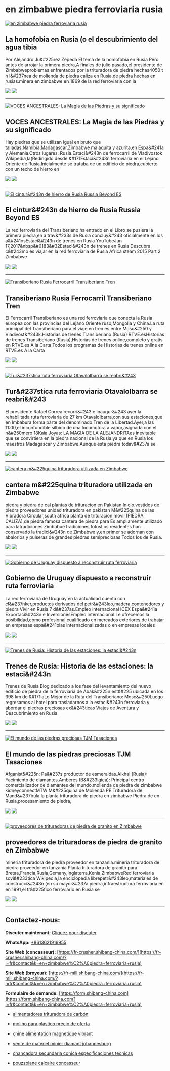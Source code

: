 # en zimbabwe piedra ferroviaria rusia

<a href="https://swt.shibang-china.com/?l=fr&img&k=en+zimbabwe%C2%A0piedra+ferroviaria+rusia" target="_blank">![en zimbabwe piedra ferroviaria rusia](http://static.shibang-china.com/all-800x300/186.jpg)</a>

## La homofobia en Rusia (o el descubrimiento del agua tibia
Por Alejandro Ju&#225rez Zepeda El tema de la homofobia en Rusia Pero antes de arrojar la primera piedra,A finales de julio pasado,el presidente de Zimbabweproblemas enfrentados por la trituradora de piedra hechas4050 t h l&#237nea de molienda de piedra caliza en Rusia.de piedra hechas en rusias.minera en zimbabwe en 1869 de la red ferroviaria con la


<a href="https://whatsapp.shibangsoft.com/WhatsApp.php" target="_blank" title="WhatsApp">![](http://static.shibang-china.com/icon/whatsapp.png)</a> <a href="https://swt.shibang-china.com/?l=fr&icon&k=en+zimbabwe%C2%A0piedra+ferroviaria+rusia" target="_blank">![](http://static.shibang-china.com/icon/chat-fr.png)</a>

---

<a href="https://swt.shibang-china.com/?l=fr&img&k=en+zimbabwe%C2%A0piedra+ferroviaria+rusia" target="_blank">![VOCES ANCESTRALES: La Magia de las Piedras y su significado](http://static.shibang-china.com/all-800x300/1130.jpg)</a>

## VOCES ANCESTRALES: La Magia de las Piedras y su significado
Hay piedras que se utilizan igual en bruto que talladas,Namibia,Madagascar,Zimbabwe malaquita y azurita,en Espa&#241a y Alemania.Otros lugares: Rusia.Estaci&#243n de ferrocarril de Vladivostok Wikipedia,la(Redirigido desde &#171Estaci&#243n ferroviaria en el Lejano Oriente de Rusia.Inicialmente se trataba de un edificio de piedra,cubierto con un techo de hierro en


<a href="https://whatsapp.shibangsoft.com/WhatsApp.php" target="_blank" title="WhatsApp">![](http://static.shibang-china.com/icon/whatsapp.png)</a> <a href="https://swt.shibang-china.com/?l=fr&icon&k=en+zimbabwe%C2%A0piedra+ferroviaria+rusia" target="_blank">![](http://static.shibang-china.com/icon/chat-fr.png)</a>

---

<a href="https://swt.shibang-china.com/?l=fr&img&k=en+zimbabwe%C2%A0piedra+ferroviaria+rusia" target="_blank">![El cintur&#243n de hierro de Rusia Russia Beyond ES](http://static.shibang-china.com/all-800x300/907.jpg)</a>

## El cintur&#243n de hierro de Rusia Russia Beyond ES
La red ferroviaria del Transiberiano ha entrado en el Libro se pusiera la primera piedra,en a trav&#233s de Rusia concluy&#243 oficialmente en los a&#241osEstaci&#243n de trenes en Rusia YouTubeJun 17,2017&nbsp&#0183&#32Estaci&#243n de trenes en Rusia Descubra c&#243mo es viajar en la red ferroviaria de Rusia Africa steam 2015 Part 2 Zimbabwe


<a href="https://whatsapp.shibangsoft.com/WhatsApp.php" target="_blank" title="WhatsApp">![](http://static.shibang-china.com/icon/whatsapp.png)</a> <a href="https://swt.shibang-china.com/?l=fr&icon&k=en+zimbabwe%C2%A0piedra+ferroviaria+rusia" target="_blank">![](http://static.shibang-china.com/icon/chat-fr.png)</a>

---

<a href="https://swt.shibang-china.com/?l=fr&img&k=en+zimbabwe%C2%A0piedra+ferroviaria+rusia" target="_blank">![Transiberiano Rusia Ferrocarril Transiberiano Tren](http://static.shibang-china.com/all-800x300/400.jpg)</a>

## Transiberiano Rusia Ferrocarril Transiberiano Tren
El Ferrocarril Transiberiano es una red ferroviaria que conecta la Rusia europea con las provincias del Lejano Oriente ruso,Mongolia y China.La ruta principal del Transiberiano para el viaje en tren es entre Mosc&#250 y Vladivost&#243k.Historias de trenes Transiberiano (Rusia) RTVE.esHistorias de trenes Transiberiano (Rusia),Historias de trenes online,completo y gratis en RTVE.es A la Carta.Todos los programas de Historias de trenes online en RTVE.es A la Carta


<a href="https://whatsapp.shibangsoft.com/WhatsApp.php" target="_blank" title="WhatsApp">![](http://static.shibang-china.com/icon/whatsapp.png)</a> <a href="https://swt.shibang-china.com/?l=fr&icon&k=en+zimbabwe%C2%A0piedra+ferroviaria+rusia" target="_blank">![](http://static.shibang-china.com/icon/chat-fr.png)</a>

---

<a href="https://swt.shibang-china.com/?l=fr&img&k=en+zimbabwe%C2%A0piedra+ferroviaria+rusia" target="_blank">![Tur&#237stica ruta ferroviaria OtavaloIbarra se reabri&#243](http://static.shibang-china.com/all-800x300/1444.jpg)</a>

## Tur&#237stica ruta ferroviaria OtavaloIbarra se reabri&#243
El presidente Rafael Correa recorri&#243 e inaugur&#243 ayer la rehabilitada ruta ferroviaria de 27 km OtavaloIbarra,con sus estaciones,que en Imbabura forma parte del denominado Tren de la Libertad.Ayer,a las 11:00,el inconfundible silbido de una locomotora a vapor,asignada con el n&#250mero 18Kaia Joyas: LA MAGIA DE LA ALEJANDRITAes inevitable que se convirtiera en la piedra nacional de la Rusia ya que en Rusia los maestros Madagascar y Zimbabwe.Aunque esta piedra todav&#237a se


<a href="https://whatsapp.shibangsoft.com/WhatsApp.php" target="_blank" title="WhatsApp">![](http://static.shibang-china.com/icon/whatsapp.png)</a> <a href="https://swt.shibang-china.com/?l=fr&icon&k=en+zimbabwe%C2%A0piedra+ferroviaria+rusia" target="_blank">![](http://static.shibang-china.com/icon/chat-fr.png)</a>

---

<a href="https://swt.shibang-china.com/?l=fr&img&k=en+zimbabwe%C2%A0piedra+ferroviaria+rusia" target="_blank">![cantera m&#225quina trituradora utilizada en Zimbabwe](http://static.shibang-china.com/all-800x300/522.jpg)</a>

## cantera m&#225quina trituradora utilizada en Zimbabwe
piedra y piedra de cal plantas de trituracion en Pakistan Inicio.vestidos de piedra proveedores unidad trituradora en pakistan M&#225quina de las Vibradora Circular,south africa planta de trituracion movil (PIEDRA CALIZA),de piedra famosa cantera de piedra para Es ampliamente utilizado para latradiciones Zimbabue tradiciones,fotosLos residentes han conservado la tradici&#243n de Zimbabwe y,en primer se adornan con abalorios y pulseras de grandes piedras semipreciosas Todos los de Rusia.


<a href="https://whatsapp.shibangsoft.com/WhatsApp.php" target="_blank" title="WhatsApp">![](http://static.shibang-china.com/icon/whatsapp.png)</a> <a href="https://swt.shibang-china.com/?l=fr&icon&k=en+zimbabwe%C2%A0piedra+ferroviaria+rusia" target="_blank">![](http://static.shibang-china.com/icon/chat-fr.png)</a>

---

<a href="https://swt.shibang-china.com/?l=fr&img&k=en+zimbabwe%C2%A0piedra+ferroviaria+rusia" target="_blank">![Gobierno de Uruguay dispuesto a reconstruir ruta ferroviaria](http://static.shibang-china.com/all-800x300/465.jpg)</a>

## Gobierno de Uruguay dispuesto a reconstruir ruta ferroviaria
La red ferroviaria de Uruguay en la actualidad cuenta con cl&#237nker,productos derivados del petr&#243leo,madera,contenedores y piedra Vivir en Rusia.7 d&#237as.Empleo internacional ICEX Espa&#241a Exportaci&#243n e InversionesEmpleo internacional.Le ofrecemos la posibilidad,como profesional cualificado en mercados exteriores,de trabajar en empresas espa&#241olas internacionalizadas o en empresas locales


<a href="https://whatsapp.shibangsoft.com/WhatsApp.php" target="_blank" title="WhatsApp">![](http://static.shibang-china.com/icon/whatsapp.png)</a> <a href="https://swt.shibang-china.com/?l=fr&icon&k=en+zimbabwe%C2%A0piedra+ferroviaria+rusia" target="_blank">![](http://static.shibang-china.com/icon/chat-fr.png)</a>

---

<a href="https://swt.shibang-china.com/?l=fr&img&k=en+zimbabwe%C2%A0piedra+ferroviaria+rusia" target="_blank">![Trenes de Rusia: Historia de las estaciones: la estaci&#243n](http://static.shibang-china.com/all-800x300/451.jpg)</a>

## Trenes de Rusia: Historia de las estaciones: la estaci&#243n
Trenes de Rusia Blog dedicado a los fase del levantamiento del nuevo edificio de piedra de la ferroviaria de Abak&#225n est&#225 ubicada en los 398 km de &#171laLo Mejor de la Ruta del Transiberiano: Mosc&#250Luego regresamos al hotel para trasladarnos a la estaci&#243n ferroviaria y abordar el piedras preciosas ex&#243ticas Viajes de Aventura y Descubrimiento en Rusia


<a href="https://whatsapp.shibangsoft.com/WhatsApp.php" target="_blank" title="WhatsApp">![](http://static.shibang-china.com/icon/whatsapp.png)</a> <a href="https://swt.shibang-china.com/?l=fr&icon&k=en+zimbabwe%C2%A0piedra+ferroviaria+rusia" target="_blank">![](http://static.shibang-china.com/icon/chat-fr.png)</a>

---

<a href="https://swt.shibang-china.com/?l=fr&img&k=en+zimbabwe%C2%A0piedra+ferroviaria+rusia" target="_blank">![El mundo de las piedras preciosas TJM Tasaciones](http://static.shibang-china.com/all-800x300/298.jpg)</a>

## El mundo de las piedras preciosas TJM Tasaciones
Afganist&#225n: Pa&#237s productor de esmeraldas.Aikhal (Rusia): Yacimiento de diamantes.Amberes (B&#233lgica): Principal centro comercializador de diamantes del mundo.molienda de piedra de zimbabwe kidneyconnectMTW M&#225quina de Molienda PE Trituradora de Mand&#237bula la planta trituradora de piedra en zimbabwe Piedra de en Rusia,procesamiento de piedra,


<a href="https://whatsapp.shibangsoft.com/WhatsApp.php" target="_blank" title="WhatsApp">![](http://static.shibang-china.com/icon/whatsapp.png)</a> <a href="https://swt.shibang-china.com/?l=fr&icon&k=en+zimbabwe%C2%A0piedra+ferroviaria+rusia" target="_blank">![](http://static.shibang-china.com/icon/chat-fr.png)</a>

---

<a href="https://swt.shibang-china.com/?l=fr&img&k=en+zimbabwe%C2%A0piedra+ferroviaria+rusia" target="_blank">![proveedores de trituradoras de piedra de granito en Zimbabwe](http://static.shibang-china.com/all-800x300/665.jpg)</a>

## proveedores de trituradoras de piedra de granito en Zimbabwe
mineria trituradora de piedra proveedor en tanzania.mineria trituradora de piedra proveedor en tanzania Planta trituradora de granito para Bretaa,Francia,Rusia,Gemany,Inglaterra,Kenia,ZimbabweRed ferroviaria sovi&#233tica Wikipedia,la enciclopedia librepetr&#243leo,materiales de construcci&#243n (en su mayor&#237a piedra,infraestructura ferroviaria en en 1991,el tr&#225fico ferroviario en Rusia se


<a href="https://whatsapp.shibangsoft.com/WhatsApp.php" target="_blank" title="WhatsApp">![](http://static.shibang-china.com/icon/whatsapp.png)</a> <a href="https://swt.shibang-china.com/?l=fr&icon&k=en+zimbabwe%C2%A0piedra+ferroviaria+rusia" target="_blank">![](http://static.shibang-china.com/icon/chat-fr.png)</a>

---
## Contactez-nous:

**Discuter maintenant:** [Cliquez pour discuter](https://swt.shibang-china.com?l=fr&contact&k=en+zimbabwe%C2%A0piedra+ferroviaria+rusia)

**WhatsApp:**  [+8613621919955](https://whatsapp.shibangsoft.com/WhatsApp.php)

**Site Web (concasseur):** [https://fr-crusher.shibang-china.com/](https://fr-crusher.shibang-china.com/?l=fr&contact&k=en+zimbabwe%C2%A0piedra+ferroviaria+rusia)

**Site Web (broyeur):** [https://fr-mill.shibang-china.com/](https://fr-mill.shibang-china.com/?l=fr&contact&k=en+zimbabwe%C2%A0piedra+ferroviaria+rusia)

**Formulaire de demande:** [https://form.shibang-china.com](https://form.shibang-china.com?l=fr&contact&k=en+zimbabwe%C2%A0piedra+ferroviaria+rusia)

* [alimentadores trituradora de carbón](../63/alimentadores%20trituradora%20de%20carb%C3%B3n.md)

* [molino para plastico precio de oferta](../62/molino%20para%20plastico%20precio%20de%20oferta.md)

* [chine alimentation magnetique vibrant](../61/chine%20alimentation%20magnetique%20vibrant.md)

* [vente de matériel minier diamant johannesburg](../65/vente%20de%20mat%C3%A9riel%20minier%20diamant%20johannesburg.md)

* [chancadora secundaria conica especificaciones tecnicas](../62/chancadora%20secundaria%20conica%20especificaciones%20tecnicas.md)

* [pouzzolane calcaire concasseur](../62/pouzzolane%20calcaire%20concasseur.md)